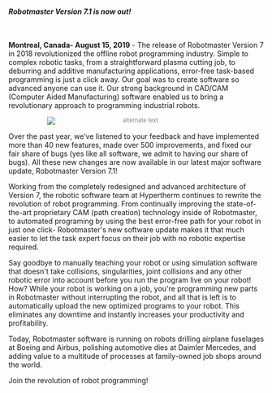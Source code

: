 #### *Robotmaster Version 7.1 is now out!*
<br>

**Montreal, Canada- August 15, 2019** - The release of Robotmaster Version 7 in 2018 revolutionized the offline robot programming industry. Simple to complex robotic tasks, from a straightforward plasma cutting job, to deburring and additive manufacturing applications, error-free task-based programming is just a click away. Our goal was to create software so advanced anyone can use it. Our strong background in CAD/CAM (Computer Aided Manufacturing) software enabled us to bring a revolutionary approach to programming industrial robots.

<div style="font-size:80%; text-align: center; float:center;margin-bottom: 1em;color:grey;"><img src="/img/blog/v71-body-image.png" alt="alternate text" style="max-width:70%; display: block;margin-bottom: 0.2em; margin-left: auto; margin-right: auto;"></div>

Over the past year, we’ve listened to your feedback and have implemented more than 40 new features, made over 500 improvements, and fixed our fair share of bugs (yes like all software, we admit to having our share of bugs). All these new changes are now available in our latest major software update, Robotmaster Version 7.1!
 
Working from the completely redesigned and advanced architecture of Version 7, the robotic software team at Hypertherm continues to rewrite the revolution of robot programming. From continually improving the state-of-the-art proprietary CAM (path creation) technology inside of Robotmaster, to automated programing by using the best error-free path for your robot in just one click- Robotmaster's new software update makes it that much easier to let the task expert focus on their job with no robotic expertise required.
 
Say goodbye to manually teaching your robot or using simulation software that doesn't take collisions, singularities, joint collisions and any other robotic error into account before you run the program live on your robot! How? While your robot is working on a job, you're programming new parts in Robotmaster without interrupting the robot, and all that is left is to automatically upload the new optimized programs to your robot. This eliminates any downtime and instantly increases your productivity and profitability.
 
Today, Robotmaster software is running on robots drilling airplane fuselages at Boeing and Airbus, polishing automotive dies at Daimler Mercedes, and adding value to a multitude of processes at family-owned job shops around the world. 
 
Join the revolution of robot programming!
